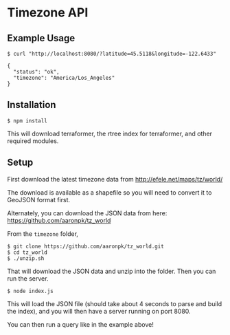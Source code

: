 # Timezone API

## Example Usage

```
$ curl "http://localhost:8080/?latitude=45.5118&longitude=-122.6433"

{
  "status": "ok",
  "timezone": "America/Los_Angeles"
}
```

## Installation

```
$ npm install
```

This will download terraformer, the rtree index for terraformer, and other required modules.

## Setup

First download the latest timezone data from http://efele.net/maps/tz/world/

The download is available as a shapefile so you will need to convert it to GeoJSON format first.

Alternately, you can download the JSON data from here: https://github.com/aaronpk/tz_world

From the `timezone` folder,

```
$ git clone https://github.com/aaronpk/tz_world.git
$ cd tz_world
$ ./unzip.sh
```

That will download the JSON data and unzip into the folder. Then you can run the server.

```
$ node index.js
```

This will load the JSON file (should take about 4 seconds to parse and build the index), 
and you will then have a server running on port 8080.

You can then run a query like in the example above!
